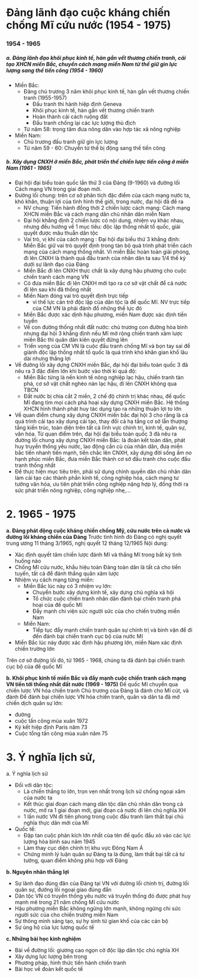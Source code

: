 # Đảng lãnh đạo cuộc kháng chiến chống Mĩ cứu nước (1954 - 1975)

### 1954 - 1965

##### a. Đảng lãnh đạo khôi phục kinh tế, hàn gắn vết thương chiến tranh, cải tạo XHCN miền Bắc, chuyển cách mạng miền Nam từ thế giữ gìn lực lượng sang thế tiến công (1954 - 1960)
- Miền Bắc:
	- Đảng chủ trương 3 năm khôi phục kinh tế, hàn gắn vết thương chiến tranh (1955-1957)
		- Đấu tranh thi hành hiệp định Geneva
		- Khôi phục kinh tế, hàn gắn vết thương chiến tranh
		- Hoàn thành cải cách ruộng đất
		- Đấu tranh chống lại các lực lượng thù địch
	- Từ năm 58: trọng tâm đưa nông dân vào hợp tác xã nông nghiệp
- Miền Nam:
	- Chủ trương đấu tranh giữ gìn lực lượng
	- Từ năm 59 - 60: Chuyển từ thế bị động sang thế tiến công

##### b. Xây dụng CNXH ở miền Bắc, phát triển thế chiến lược tiến công ở miền Nam (1961 - 1965) 
- Đại hội đại biểu toàn quốc lần thứ 3 của Đảng (9-1960) và đường lối Cách mạng VN trong giai đoạn mới.
- Đường lối chung: trên cơ sở phân tích đặc điểm của cách mạng nước ta, khó khăn, thuận lợi của tình hình thế giới, trong nước, đại hội đã đề ra 
	- NV chung: Tiến hành đồng thời 2 chiến lược cách mạng: Cách mạng XHCN miền Bắc và cách mạng dân chủ nhân dân miền Nam
	- Đại hội khẳng định 2 chiến lược có nội dung, nhiệm vụ khác nhau, nhưng đều hướng về 1 mục tiêu: độc lập thống nhất tổ quốc, giải quyết được mâu thuẫn dân tộc
	- Vai trò, vị khí của cách mạng : Đại hội đại biểu thứ 3 khẳng định: Miền Bắc giữ vai trò quyết định trong tàn bộ quá trình phát triển cách mạng của cách mạng thống nhất. Vì miền Bắc hoàn toàn giải phóng, đi lên CNXH là thành quả đấu tranh của nhân dân ta sau 1/4 thế kỷ dưới sự lãnh đạo của Đảng
	- Miền Bắc đi lên CNXH thực chất là xây dựng hậu phương cho cuộc chiến tranh cách mạng VN
	- Có đưa miền Bắc đi lên CNXH mới tạo ra cơ sở vật chất để cả nước đi lên sau khi đã thống nhất
	- Miền Nam đóng vai trò quyết định trực tiếp 
		- vì thế lực cản trở độc lập của dân tộc là đế quốc Mĩ. NV trực tiếp của CM VN là phải đánh đổ những thế lực đó
	- Miền Bắc được xác dịnh hậu phương, miền Nam được xác định tiền tuyến
	- Về con đường thống nhất đất nước: chủ trương con đường hòa bình nhưng đại hội 3 khẳng định nếu Mĩ mở rộng chiến tranh xâm lược miền Bắc thì quân dân kiên quyết đứng lên
	- Triển vọng của CM VN là cuộc đấu tranh chống Mĩ và bọn tay sai để giành độc lập thống nhất tổ quốc là quá trình khó khăn gian khổ lâu dài nhưng thắng lợi
- Về đường lối xây dựng CNXH miền Bắc, đại hội đại biểu toàn quốc 3 đã nêu ra 3 đặc điểm lớn khi bước vào thời kì quá độ:
	- Miền Bắc từng là nền kinh tế nông nghiệp lạc hậu, chiến tranh tàn phá, cơ sở vật chất nghèo nàn lạc hậu, đi lên CNXH không qua TBCN
	- Đất nước bị chia cắt 2 miền, 2 chế độ chính trị khác nhau, đế quốc Mĩ đang tìm mọi cách phá hoại xây dựng CNXH miền Bắc. Hệ thống XHCN hình thành phát huy tác dụng tạo ra những thuận lợi to lớn
- Về quan điểm chung xây dựng CNXH miền bắc đại hội 3 cho rằng là cả quá trình cải tạo xây dụng cải tạo, thay đổi cả hạ tầng cơ sở lẫn thượng tầng kiến trúc, toàn diện trên tất cả lĩnh vực chính trị, kinh tế, quân sự, văn hóa. Từ quan điểm trên, đại hội đại biểu toàn quốc 3 đã nêu ra đường lối chung xây dựng CNXH miền Bắc: là đoàn kết toàn dân, phát huy truyền thống yêu nước, lao động cần cù của nhân dân, đưa miền bắc tiến nhanh tiến mạnh, tiến chắc lên CNXH, xây dựng đời sống ấm no hạnh phúc miền Bắc, đưa miền Bắc thành cơ sở đấu tranh cho cuộc đấu tranh thống nhất
- Để thực hiện mục tiêu trên, phải sử dụng chính quyền dân chủ nhân dân làm    cải tạo các thành phần kinh tế, công nghiệp hóa, cách mạng tư tưởng văn hóa, ưu tiên phát triển công nghiệp nặng hợp lý, đồng thời ra sức phát triển nông nghiệp, công nghiệp nhẹ,...

# 2. 1965 - 1975
**a. Đảng phát động cuộc kháng chiến chống Mỹ, cứu nước trên cả nước và đường lối kháng chiến của Đảng**
Trước tình hình đó Đảng có nghị quyết trung ương 11 tháng 3/1965, nghị quyết 12 tháng 12/1965
Nội dung:
- Xác định quyết tâm chiến lược đánh Mĩ và thắng Mĩ trong bất kỳ tình huống nào
- Chống Mĩ cứu nước, khẩu hiệu toàn Đảng toàn dân là tất cả cho tiền tuyến, tất cả để đánh thắng quân xâm lược
- Nhiệm vụ cách mạng từng miền:
	- Miền Bắc lúc này có 3 nhiệm vụ lớn:
		- Chuyển bước xây dựng kinh tế, xây dựng chủ nghĩa xã hội
		- Tổ chức cuộc chiến tranh nhân dân đánh bại chiến tranh phá hoại của đế quốc Mĩ
		- Đẩy mạnh chi viện sức người sức của cho chiến trường miền Nam
	- Miền Nam:
		- Tiếp tục đẩy mạnh chiến tranh quân sự chính trị và binh vận để đi đến đánh bại chiến tranh cục bộ của nước Mĩ
- Miền Bắc lúc này được xác định hậu phương lớn, miền Nam xác định chiến trường lớn	

Trên cơ sở đường lối đó, từ 1965 - 1968, chúng ta đã đánh bại chiến tranh cục bộ của đế quốc Mĩ

**b. Khôi phục kinh tế miền Bắc và đẩy mạnh cuộc chiến tranh cách mạng VN tiến tới thống nhất đất nước (1969 - 1975)**
Đế quốc Mĩ chuyển qua chiến lược VN hóa chiến tranh
Chủ trương của Đảng là đánh cho Mĩ cút, và đánh 
Để đánh bại chiến lược VN hóa chiến tranh, quân và dân ta đã mở chiến dịch quân sự lớn:
- đường
- cuộc tấn công mùa xuân 1972
- Ký kết hiệp định Paris năm 73
- Cuộc tổng tấn công mùa xuân năm 75
# 3. Ý nghĩa lịch sử, 
a. Ý nghĩa lịch sử
- Đối với dân tộc:
	- Là chiến thắng to lớn, trọn vẹn nhất trong lịch sử chống ngoại xâm của nước ta
	- Kết thúc giai đoạn cách mạng dân tộc dân chủ nhân dân trong cả nước, mở ra 1 giai đoạn mới, giai đoạn cả nước đi lên chủ nghĩa XH
	- 1 lần nước VN đi tiên phong trong cuộc đấu tranh làm thất bại chủ nghĩa thực dân mới của Mĩ
- Quốc tế:
	- Đập tan cuộc phản kích lớn nhất của tên đế quốc đầu xỏ vào các lực lượng hòa bình sau năm 1945
	- Làm thay cục diện chính trị khu vực Đông Nam Á
	- Chứng minh lý luận quân sự Đảng ta là đúng, làm thất bại tất cả tư tưởng, quan điểm không phù hợp với Đảng

**b. Nguyên nhân thắng lợi**
- Sự lãnh đạo đúng đăn của Đảng tại VN với đường lối chính trị, đường lối quân sự, đường lối ngoại giao đúng đắn
- Dân tộc VN có truyền thống yêu nước và truyền thống đó được phát huy mạnh mẽ trong 21 năm chống Mĩ cứu nước
- Hậu phương miền Bắc không ngừng lớn mạnh, không ngừng chi sức người sức của cho chiến trường miền Nam
- Sự thông minh sáng tạo, sự hy sinh từ gian khổ của các cán bộ
- Sự ủng hộ của lực lượng quốc tế

**c. Những bài học kinh nghiệm**
- Bài về đường lối: giương cao ngọn cờ độc lập dân tộc chủ nghĩa XH
- Xây dựng lực lượng bên trong
- Phương pháp, hình thức tiến hành chiến tranh
- Bài học về đoàn kết quốc tế